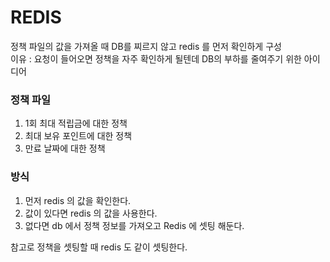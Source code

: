 # REDIS

정책 파일의 값을 가져올 때 DB를 찌르지 않고 redis 를 먼저 확인하게 구성\
이유 : 요청이 들어오면 정책을 자주 확인하게 될텐데 DB의 부하를 줄여주기 위한 아이디어

### 정책 파일
1. 1회 최대 적립금에 대한 정책
2. 최대 보유 포인트에 대한 정책
3. 만료 날짜에 대한 정책

### 방식

1. 먼저 redis 의 값을 확인한다.
2. 값이 있다면 redis 의 값을 사용한다.
3. 없다면 db 에서 정책 정보를 가져오고 Redis 에 셋팅 해둔다.

참고로 정책을 셋팅할 때 redis 도 같이 셋팅한다.